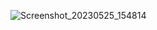 ![Screenshot_20230525_154814](https://github.com/Bhavin1313/Bhavin_Labwork_5_2_flutter_app/assets/99348404/d72e4c2e-1eef-4567-9c85-8c137531ff52)

